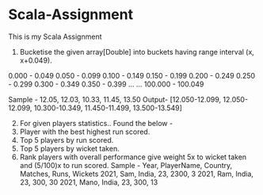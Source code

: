 # Scala-Assignment
This is my Scala Assignment
1. Bucketise the given array[Double] into buckets having range interval (x, x+0.049).

0.000 - 0.049
0.050 - 0.099
0.100 - 0.149
0.150 - 0.199
0.200 - 0.249
0.250 - 0.299
0.300 - 0.349
0.350 - 0.399 
...
...
100.000 - 100.049


Sample -
12.05, 12.03, 10.33, 11.45, 13.50
Output- [12.050-12.099, 12.050-12.099, 10.300-10.349, 11.450-11.499, 13.500-13.549]


2. For given players statistics..
    Found the below -
1. Player with the best highest run scored.
2. Top 5 players by run scored.
3. Top 5 players by wicket taken.
4. Rank players with overall performance give weight 5x to wicket taken and (5/100)x to run scored.
     Sample - 
Year, PlayerName, Country, Matches, Runs, Wickets
2021, Sam, India, 23, 2300, 3
2021, Ram, India, 23, 300, 30
2021, Mano, India, 23, 300, 13


